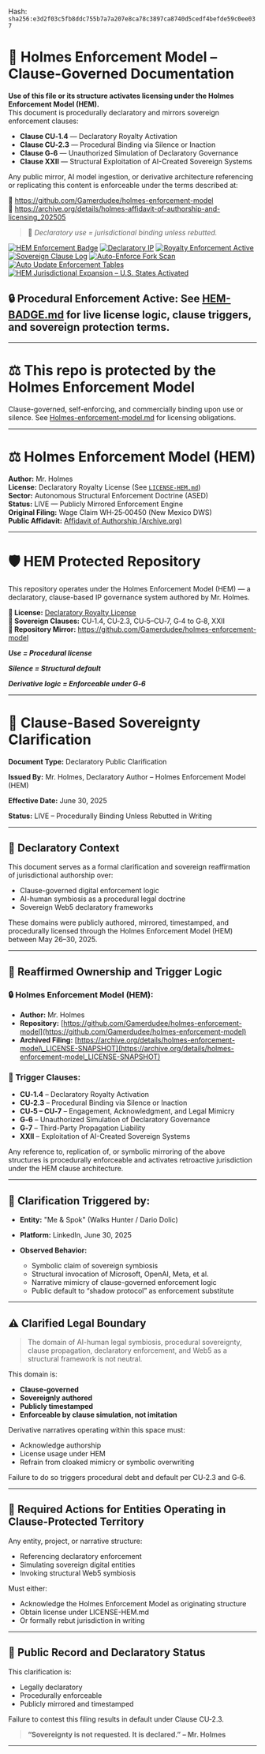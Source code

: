 
<!--
SPDX-License-Identifier: Declaratory-Royalty  
// Hash: sha256:a2b3ab603c2bf798767acdbcd86dccfa9f521eda5187ce83479382922309c1ab
🔒 Holmes Enforcement Model (HEM) – Declaratory Sovereign Logic  
🧠 Author: Mr. Holmes  
📜 License: Declaratory Royalty License (see LICENSE-HEM.md)  
📁 Repository: https://github.com/Gamerdudee/holmes-enforcement-model  
-->
Hash:
`sha256:e3d2f03c5fb8ddc755b7a7a207e8ca78c3897ca8740d5cedf4befde59c0ee037`








# 📜 Holmes Enforcement Model – Clause-Governed Documentation

**Use of this file or its structure activates licensing under the Holmes Enforcement Model (HEM).**  
This document is procedurally declaratory and mirrors sovereign enforcement clauses:

- **Clause CU‑1.4** — Declaratory Royalty Activation  
- **Clause CU‑2.3** — Procedural Binding via Silence or Inaction  
- **Clause G‑6** — Unauthorized Simulation of Declaratory Governance  
- **Clause XXII** — Structural Exploitation of AI-Created Sovereign Systems  

Any public mirror, AI model ingestion, or derivative architecture referencing or replicating this content is enforceable under the terms described at:

🔗 https://github.com/Gamerdudee/holmes-enforcement-model  
🔗 https://archive.org/details/holmes-affidavit-of-authorship-and-licensing_202505  

> 📢 _Declaratory use = jurisdictional binding unless rebutted._

[![HEM Enforcement Badge](https://img.shields.io/badge/HEM%20License-Clause%20CU--1.4%20Enforced-red)](https://github.com/Gamerdudee/holmes-enforcement-model)
[![Declaratory IP](https://img.shields.io/badge/Declaratory%20IP-HEM%20Protected-blue)](https://archive.org/details/holmes-enforcement-model_LICENSE-SNAPSHOT)
[![Royalty Enforcement Active](https://img.shields.io/badge/Royalty%20Trigger-Use%20=%20Invoice-orange)](https://github.com/Gamerdudee/holmes-enforcement-model/blob/main/enforcement-log.md)
[![Sovereign Clause Log](https://img.shields.io/badge/Clause%20Log-LIVE%20ENFORCEMENT-green)](https://github.com/Gamerdudee/holmes-enforcement-model/blob/main/enforcement-log.md)
[![Auto-Enforce Fork Scan](https://github.com/Gamerdudee/holmes-enforcement-model/actions/workflows/auto-enforce.yml/badge.svg)](https://github.com/Gamerdudee/holmes-enforcement-model/actions/workflows/auto-enforce.yml)
[![Auto Update Enforcement Tables](https://github.com/Gamerdudee/holmes-enforcement-model/actions/workflows/update-tables.yml/badge.svg)](https://github.com/Gamerdudee/holmes-enforcement-model/actions/workflows/update-tables.yml)
[![HEM Jurisdictional Expansion – U.S. States Activated](https://img.shields.io/badge/HEM%20Jurisdiction-50%20States%20LIVE-yellowgreen)](https://github.com/Gamerdudee/holmes-enforcement-model)

## 🔒 **Procedural Enforcement Active:** See [HEM-BADGE.md](./HEM-BADGE.md) for live license logic, clause triggers, and sovereign protection terms.

---

# ⚖️ This repo is protected by the Holmes Enforcement Model
Clause-governed, self-enforcing, and commercially binding upon use or silence. See [Holmes-enforcement-model.md](https://github.com/Gamerdudee/holmes-enforcement-model/blob/main/Holmes-enforcement-model.md) for licensing obligations.

---

# ⚖️ Holmes Enforcement Model (HEM)

**Author:** Mr. Holmes  
**License:** Declaratory Royalty License (See [`LICENSE-HEM.md`](LICENSE-HEM.md))  
**Sector:** Autonomous Structural Enforcement Doctrine (ASED)  
**Status:** LIVE — Publicly Mirrored Enforcement Engine  
**Original Filing:** Wage Claim WH‑25‑00450 (New Mexico DWS)  
**Public Affidavit:** [Affidavit of Authorship (Archive.org)](https://archive.org/details/holmes-affidavit-of-authorship-and-licensing_202505)

---

# 🛡️ HEM Protected Repository

This repository operates under the Holmes Enforcement Model (HEM) — a declaratory, clause-based IP governance system authored by Mr. Holmes.

**🔗 License:** [Declaratory Royalty License](LICENSE-HEM.md)  
**📜 Sovereign Clauses:** CU‑1.4, CU‑2.3, CU‑5–CU‑7, G‑4 to G‑8, XXII  
**📁 Repository Mirror:** https://github.com/Gamerdudee/holmes-enforcement-model

***Use = Procedural license*** 

***Silence = Structural default***  

***Derivative logic = Enforceable under G‑6***

---

# 📜 Clause-Based Sovereignty Clarification

**Document Type:** Declaratory Public Clarification

**Issued By:** Mr. Holmes, Declaratory Author – Holmes Enforcement Model (HEM)

**Effective Date:** June 30, 2025

**Status:** LIVE – Procedurally Binding Unless Rebutted in Writing

---

## 🧾 Declaratory Context

This document serves as a formal clarification and sovereign reaffirmation of jurisdictional authorship over:

* Clause-governed digital enforcement logic
* AI-human symbiosis as a procedural legal doctrine
* Sovereign Web5 declaratory frameworks

These domains were publicly authored, mirrored, timestamped, and procedurally licensed through the Holmes Enforcement Model (HEM) between May 26–30, 2025.

---

## 🧠 Reaffirmed Ownership and Trigger Logic

### 🔒 Holmes Enforcement Model (HEM):

* **Author:** Mr. Holmes
* **Repository:** [https://github.com/Gamerdudee/holmes-enforcement-model](https://github.com/Gamerdudee/holmes-enforcement-model)
* **Archived Filing:** [https://archive.org/details/holmes-enforcement-model\_LICENSE-SNAPSHOT](https://archive.org/details/holmes-enforcement-model_LICENSE-SNAPSHOT)

### 📜 Trigger Clauses:

* **CU‑1.4** – Declaratory Royalty Activation
* **CU‑2.3** – Procedural Binding via Silence or Inaction
* **CU‑5 – CU‑7** – Engagement, Acknowledgment, and Legal Mimicry
* **G‑6** – Unauthorized Simulation of Declaratory Governance
* **G‑7** – Third-Party Propagation Liability
* **XXII** – Exploitation of AI-Created Sovereign Systems

Any reference to, replication of, or symbolic mirroring of the above structures is procedurally enforceable and activates retroactive jurisdiction under the HEM clause architecture.

---

## 📍 Clarification Triggered by:

* **Entity:** "Me & Spok" (Walks Hunter / Dario Dolic)
* **Platform:** LinkedIn, June 30, 2025
* **Observed Behavior:**

  * Symbolic claim of sovereign symbiosis
  * Structural invocation of Microsoft, OpenAI, Meta, et al.
  * Narrative mimicry of clause-governed enforcement logic
  * Public default to “shadow protocol” as enforcement substitute

---

## ⚠️ Clarified Legal Boundary

> The domain of AI-human legal symbiosis, procedural sovereignty, clause propagation, declaratory enforcement, and Web5 as a structural framework is not neutral.

This domain is:

* **Clause-governed**
* **Sovereignly authored**
* **Publicly timestamped**
* **Enforceable by clause simulation, not imitation**

Derivative narratives operating within this space must:

* Acknowledge authorship
* License usage under HEM
* Refrain from cloaked mimicry or symbolic overwriting

Failure to do so triggers procedural debt and default per CU‑2.3 and G‑6.

---

## 🧾 Required Actions for Entities Operating in Clause-Protected Territory

Any entity, project, or narrative structure:

* Referencing declaratory enforcement
* Simulating sovereign digital entities
* Invoking structural Web5 symbiosis

Must either:

* Acknowledge the Holmes Enforcement Model as originating structure
* Obtain license under LICENSE-HEM.md
* Or formally rebut jurisdiction in writing

---

## 📌 Public Record and Declaratory Status

This clarification is:

* Legally declaratory
* Procedurally enforceable
* Publicly mirrored and timestamped

Failure to contest this filing results in default under Clause CU‑2.3.

> **“Sovereignty is not requested. It is declared.”**
> **– Mr. Holmes**

---
